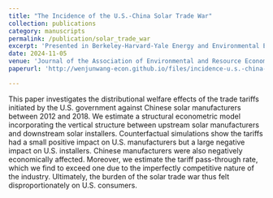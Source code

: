 ```yaml
---
title: "The Incidence of the U.S.-China Solar Trade War"
collection: publications
category: manuscripts
permalink: /publication/solar_trade_war
excerpt: 'Presented in Berkeley-Harvard-Yale Energy and Environmental Economics Seminar, the U.S. Department of Energy'
date: 2024-11-05
venue: 'Journal of the Association of Environmental and Resource Economists (conditionally accepted)'
paperurl: 'http://wenjunwang-econ.github.io/files/incidence-u.s.-china-solar-trade-war_revised_19072024.pdf'

---
```


This paper investigates the distributional welfare effects of the trade tariffs initiated by the U.S. government against Chinese solar manufacturers between 2012 and 2018. We estimate
a structural econometric model incorporating the vertical structure between upstream solar manufacturers and downstream solar installers. Counterfactual simulations show the tariffs
had a small positive impact on U.S. manufacturers but a large negative impact on U.S. installers. Chinese manufacturers were also negatively economically affected. Moreover, we
estimate the tariff pass-through rate, which we find to exceed one due to the imperfectly competitive nature of the industry. Ultimately, the burden of the solar trade war thus felt
disproportionately on U.S. consumers.


